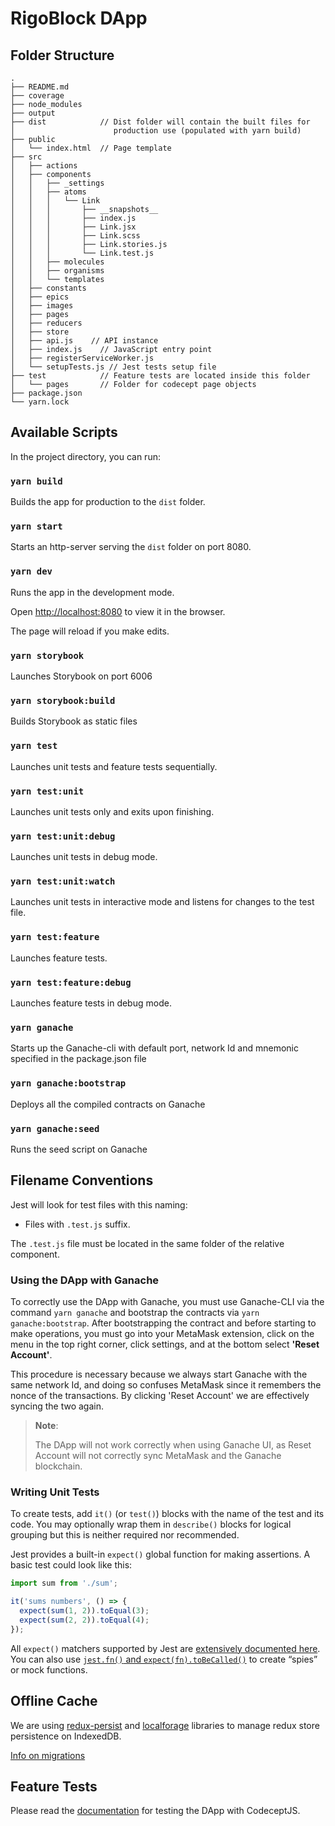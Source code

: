 # RigoBlock DApp

## Folder Structure

```
.
├── README.md
├── coverage
├── node_modules
├── output
├── dist            // Dist folder will contain the built files for
│                      production use (populated with yarn build)
├── public
│   └── index.html  // Page template
├── src
│   ├── actions
│   ├── components
│   │   ├── _settings
│   │   ├── atoms
│   │   │   └── Link
│   │   │       ├── __snapshots__
│   │   │       ├── index.js
│   │   │       ├── Link.jsx
│   │   │       ├── Link.scss
│   │   │       ├── Link.stories.js
│   │   │       └── Link.test.js
│   │   ├── molecules
│   │   ├── organisms
│   │   └── templates
│   ├── constants
│   ├── epics
│   ├── images
│   ├── pages
│   ├── reducers
│   ├── store
│   ├── api.js    // API instance
│   ├── index.js    // JavaScript entry point
│   ├── registerServiceWorker.js
│   └── setupTests.js // Jest tests setup file
├── test            // Feature tests are located inside this folder
│   └── pages       // Folder for codecept page objects
├── package.json
└── yarn.lock
```
## Available Scripts

In the project directory, you can run:

### `yarn build`
Builds the app for production to the `dist` folder.
### `yarn start`
Starts an http-server serving the `dist` folder on port 8080.
### `yarn dev`
Runs the app in the development mode.

Open [http://localhost:8080](http://localhost:8080) to view it in the browser.

The page will reload if you make edits.

### `yarn storybook`
Launches Storybook on port 6006
### `yarn storybook:build`
Builds Storybook as static files
### `yarn test`
Launches unit tests and feature tests sequentially.
### `yarn test:unit`
Launches unit tests only and exits upon finishing.
### `yarn test:unit:debug`
Launches unit tests in debug mode.
### `yarn test:unit:watch`
Launches unit tests in interactive mode and listens for changes to the test file.
### `yarn test:feature`
Launches feature tests.
### `yarn test:feature:debug`
Launches feature tests in debug mode.
### `yarn ganache`
Starts up the Ganache-cli with default port, network Id and mnemonic specified in the package.json file
### `yarn ganache:bootstrap`
Deploys all the compiled contracts on Ganache
### `yarn ganache:seed`
Runs the seed script on Ganache
## Filename Conventions

Jest will look for test files with this naming:

* Files with `.test.js` suffix.

The `.test.js` file must be located in the same folder of the relative component.

### Using the DApp with Ganache

To correctly use the DApp with Ganache, you must use Ganache-CLI via the command `yarn ganache` and bootstrap the contracts via `yarn ganache:bootstrap`. After bootstrapping the contract and before starting to make operations, you must go into your MetaMask extension, click on the menu in the top right corner, click settings, and at the bottom select **'Reset Account'**.

This procedure is necessary because we always start Ganache with the same network Id, and doing so confuses MetaMask since it remembers the nonce of the transactions. By clicking 'Reset Account' we are effectively syncing the two again.

> **Note**:
>
> The DApp will not work correctly when using Ganache UI, as Reset Account will not correctly sync MetaMask and the Ganache blockchain.

### Writing Unit Tests

To create tests, add `it()` (or `test()`) blocks with the name of the test and its code. You may optionally wrap them in `describe()` blocks for logical grouping but this is neither required nor recommended.

Jest provides a built-in `expect()` global function for making assertions. A basic test could look like this:

```js
import sum from './sum';

it('sums numbers', () => {
  expect(sum(1, 2)).toEqual(3);
  expect(sum(2, 2)).toEqual(4);
});
```

All `expect()` matchers supported by Jest are [extensively documented here](https://facebook.github.io/jest/docs/en/expect.html#content).
You can also use [`jest.fn()` and `expect(fn).toBeCalled()`](https://facebook.github.io/jest/docs/en/expect.html#tohavebeencalled) to create “spies” or mock functions.

## Offline Cache

We are using [redux-persist](https://github.com/rt2zz/redux-persist) and [localforage](https://github.com/localForage/localForage) libraries to manage redux store persistence on IndexedDB.

[Info on migrations](docs/migrations.md)

## Feature Tests

Please read the [documentation](docs/feature_tests.md) for testing the DApp with CodeceptJS.
